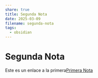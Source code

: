 ```yaml
---
share: true
title: Segunda Nota
date: 2025-03-09
filename: segunda-nota
tags:
  - obsidian
---
```


# Segunda Nota

Este es un enlace a la primera[Primera Nota](./Primera%20Nota.md)
